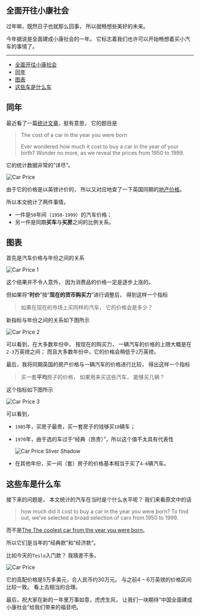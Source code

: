 ## 全面开往小康社会

过年嘛，既然日子也就那么回事，
所以就畅想些美好的未来。

今年据说是全面建成小康社会的一年。
它标志着我们也许可以开始畅想着买小汽车的事情了。

---

- [全面开往小康社会](#全面开往小康社会)
- [同年](#同年)
- [图表](#图表)
- [这些车是什么车](#这些车是什么车)

## 同年

最近看了一篇[统计文章](https://www.motoringresearch.com/features/cost-car-year-born/ "统计文章")，挺有意思，
它的题目是

> The cost of a car in the year you were born
>
> Ever wondered how much it cost to buy a car in the year of your birth?
> Wonder no more, as we reveal the prices from 1950 to 1999.

它的统计数据非常的“详尽”。

![Car Price](./car-price.png)

由于它的价格是以英镑计价的，
所以又对应地查了一下英国同期的[地产价格](https://www.sunlife.co.uk/articles-guides/your-money/the-price-of-a-home-in-britain-then-and-now/ "地产价格")。

所以本文统计了两件事情，
- 一件是`50`年间（`1950-1999`）的汽车价格；
- 另一件是同期**买车**与**买房**之间的比例关系。

## 图表

首先是汽车价格与年份之间的关系

![Car Price 1](./car-price-year.png)

这个结果并不令人意外，
因为消费品的价格一定是逐步上涨的。

但如果将“**时价**”按“**现在的货币购买力**”进行调整后，
得到这样一个指标

> 如果在现在的市场上买同样的汽车，
> 它的价格会是多少？

新指标与年份之间的关系如下图所示

![Car Price 2](./car-price-adjust.png)

可以看到，在大多数年份中，
按现在的购买力，
一辆汽车的价格的上限大概是在`2-3`万英镑之间；
而且大多数年份中，它的价格会稍低于`2`万英镑。

最后，我将同期英国的房产价格与一辆汽车的价格进行比较，
得出这样一个指标

> 买一套**平均**房子的价格，
> 如果用来买这些汽车，
> 能够买几辆？

这个指标如下图所示

![Car Price 3](./car-price-count-by-house.png)

可以看到，

- `1985`年，买房子最贵，买一套房子的钱够买`10`辆车；
- `1970`年，由于选的车过于“经典（昂贵）”，所以这个值不太具有代表性

    ![Car Price Sliver Shadow](./car-price-silver-shadow.jpg)

- 在其他年份，买一间（套）房子的价格基本相当于买了`4-6`辆汽车。

## 这些车是什么车

接下来的问题是，
本文统计的汽车在当时是个什么水平呢？
我们来看原文中的话

> how much did it cost to buy a car in the year you were born?
> To find out, we’ve selected a broad selection of cars from 1950 to 1999.

而不是[The The coolest car from the year you were born](https://www.motoringresearch.com/car-news/coolest-car-year-born/ "coolest car from the year you were born")。

所以它们是当年的“经典款”和“经济款”。

比如今天的`Tesla`入门款？
我猜差不多。

![Car Price](./car-price-tesla.png)

它的高配价格是$5$万多美元，合人民币约$30$万元。
与之前$4 - 6$万英镑的价格区间比较一致。
看上去相当的合理。

最后，祝大家在新的一年里万事如意，虎虎生风，
让我们一块期待“中国全面建成小康社会”给我们带来的福音吧。